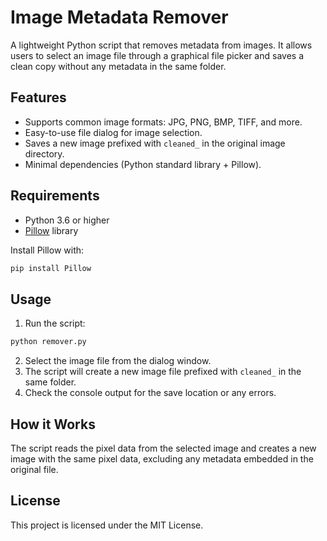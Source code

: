 # Image Metadata Remover

A lightweight Python script that removes metadata from images. It allows users to select an image file through a graphical file picker and saves a clean copy without any metadata in the same folder.

## Features

* Supports common image formats: JPG, PNG, BMP, TIFF, and more.
* Easy-to-use file dialog for image selection.
* Saves a new image prefixed with `cleaned_` in the original image directory.
* Minimal dependencies (Python standard library + Pillow).

## Requirements

* Python 3.6 or higher
* [Pillow](https://python-pillow.org/) library

Install Pillow with:

```bash
pip install Pillow
```

## Usage

1. Run the script:

```bash
python remover.py
```

2. Select the image file from the dialog window.
3. The script will create a new image file prefixed with `cleaned_` in the same folder.
4. Check the console output for the save location or any errors.

## How it Works

The script reads the pixel data from the selected image and creates a new image with the same pixel data, excluding any metadata embedded in the original file.

## License

This project is licensed under the MIT License.